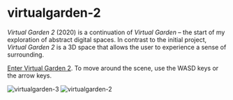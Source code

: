 # virtualgarden-2

*Virtual Garden 2* (2020) is a continuation of *Virtual Garden* – the start of my exploration of abstract digital spaces. In contrast to the initial project, *Virtual Garden 2* is a 3D space that allows the user to experience a sense of surrounding.

[Enter Virtual Garden 2](https://oneilb4.github.io/virtualgarden-2/aframe-workshop-master/). To move around the scene, use the WASD keys or the arrow keys.

![virtualgarden-3](https://user-images.githubusercontent.com/63750648/111759393-86d64680-886b-11eb-856c-36bbb25de6b1.png)
![virtualgarden-2](https://user-images.githubusercontent.com/63750648/111759410-8ccc2780-886b-11eb-93f5-ad077c7e7273.png)

